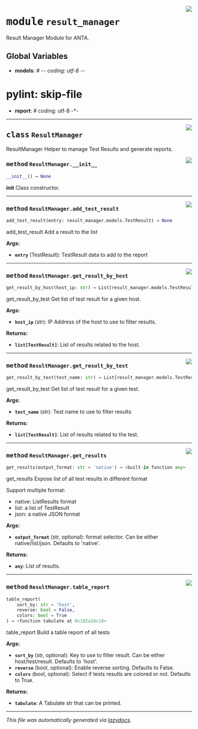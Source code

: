 <!-- markdownlint-disable -->

<a href="../../anta/result_manager/__init__.py#L0"><img align="right" style="float:right;" src="https://img.shields.io/badge/-source-cccccc?style=flat-square"></a>

# <kbd>module</kbd> `result_manager`
Result Manager Module for ANTA. 

**Global Variables**
---------------
- **models**: # -*- coding: utf-8 -*-
# pylint: skip-file

- **report**: # coding: utf-8 -*-



---

<a href="../../anta/result_manager/__init__.py#L17"><img align="right" style="float:right;" src="https://img.shields.io/badge/-source-cccccc?style=flat-square"></a>

## <kbd>class</kbd> `ResultManager`
ResultManager Helper to manage Test Results and generate reports. 

<a href="../../anta/result_manager/__init__.py#L20"><img align="right" style="float:right;" src="https://img.shields.io/badge/-source-cccccc?style=flat-square"></a>

### <kbd>method</kbd> `ResultManager.__init__`

```python
__init__() → None
```

__init__ Class constructor. 




---

<a href="../../anta/result_manager/__init__.py#L24"><img align="right" style="float:right;" src="https://img.shields.io/badge/-source-cccccc?style=flat-square"></a>

### <kbd>method</kbd> `ResultManager.add_test_result`

```python
add_test_result(entry: result_manager.models.TestResult) → None
```

add_test_result Add a result to the list 



**Args:**
 
 - <b>`entry`</b> (TestResult):  TestResult data to add to the report 

---

<a href="../../anta/result_manager/__init__.py#L69"><img align="right" style="float:right;" src="https://img.shields.io/badge/-source-cccccc?style=flat-square"></a>

### <kbd>method</kbd> `ResultManager.get_result_by_host`

```python
get_result_by_host(host_ip: str) → List[result_manager.models.TestResult]
```

get_result_by_test Get list of test result for a given host. 



**Args:**
 
 - <b>`host_ip`</b> (str):  IP Address of the host to use to filter results. 



**Returns:**
 
 - <b>`list[TestResult]`</b>:  List of results related to the host. 

---

<a href="../../anta/result_manager/__init__.py#L57"><img align="right" style="float:right;" src="https://img.shields.io/badge/-source-cccccc?style=flat-square"></a>

### <kbd>method</kbd> `ResultManager.get_result_by_test`

```python
get_result_by_test(test_name: str) → List[result_manager.models.TestResult]
```

get_result_by_test Get list of test result for a given test. 



**Args:**
 
 - <b>`test_name`</b> (str):  Test name to use to filter results 



**Returns:**
 
 - <b>`list[TestResult]`</b>:  List of results related to the test. 

---

<a href="../../anta/result_manager/__init__.py#L33"><img align="right" style="float:right;" src="https://img.shields.io/badge/-source-cccccc?style=flat-square"></a>

### <kbd>method</kbd> `ResultManager.get_results`

```python
get_results(output_format: str = 'native') → <built-in function any>
```

get_results Expose list of all test results in different format 

Support multiple format: 
- native: ListResults format 
- list: a list of TestResult 
- json: a native JSON format 



**Args:**
 
 - <b>`output_format`</b> (str, optional):  format selector. Can be either native/list/json. Defaults to 'native'. 



**Returns:**
 
 - <b>`any`</b>:  List of results. 

---

<a href="../../anta/result_manager/__init__.py#L81"><img align="right" style="float:right;" src="https://img.shields.io/badge/-source-cccccc?style=flat-square"></a>

### <kbd>method</kbd> `ResultManager.table_report`

```python
table_report(
    sort_by: str = 'host',
    reverse: bool = False,
    colors: bool = True
) → <function tabulate at 0x102a18c10>
```

table_report Build a table report of all tests 



**Args:**
 
 - <b>`sort_by`</b> (str, optional):  Key to use to filter result. Can be either host/test/result. Defaults to 'host'. 
 - <b>`reverse`</b> (bool, optional):  Enable reverse sorting. Defaults to False. 
 - <b>`colors`</b> (bool, optional):  Select if tests results are colored or not. Defaults to True. 



**Returns:**
 
 - <b>`tabulate`</b>:  A Tabulate str that can be printed. 




---

_This file was automatically generated via [lazydocs](https://github.com/ml-tooling/lazydocs)._
